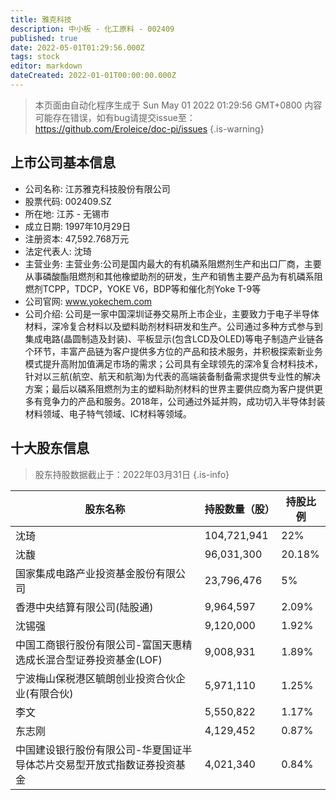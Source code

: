 ```yaml
---
title: 雅克科技
description: 中小板 - 化工原料 - 002409
published: true
date: 2022-05-01T01:29:56.000Z
tags: stock
editor: markdown
dateCreated: 2022-01-01T00:00:00.000Z
---
```


> 本页面由自动化程序生成于 Sun May 01 2022 01:29:56 GMT+0800
> 内容可能存在错误，如有bug请提交issue至：https://github.com/Eroleice/doc-pi/issues
{.is-warning}

## 上市公司基本信息
- 公司名称: 江苏雅克科技股份有限公司
- 股票代码: 002409.SZ
- 所在地: 江苏 - 无锡市
- 成立日期: 1997年10月29日
- 注册资本: 47,592.768万元
- 法定代表人: 沈琦
- 主营业务: 主营业务:公司是国内最大的有机磷系阻燃剂生产和出口厂商，主要从事磷酸酯阻燃剂和其他橡塑助剂的研发，生产和销售主要产品为有机磷系阻燃剂TCPP，TDCP，YOKE V6，BDP等和催化剂Yoke T-9等
- 公司官网: www.yokechem.com
- 公司介绍: 公司是一家中国深圳证券交易所上市企业，主要致力于电子半导体材料，深冷复合材料以及塑料助剂材料研发和生产。公司通过多种方式参与到集成电路(晶圆制造及封装)、平板显示(包含LCD及OLED)等电子制造产业链各个环节，丰富产品链为客户提供多方位的产品和技术服务，并积极探索新业务模式提升高附加值满足市场的需求；公司具有全球领先的深冷复合材料技术，针对以三航(航空、航天和航海)为代表的高端装备制备需求提供专业性的解决方案；最后以磷系阻燃剂为主的塑料助剂材料的世界主要供应商为客户提供更多有竞争力的产品和服务。2018年，公司通过外延并购，成功切入半导体封装材料领域、电子特气领域、IC材料等领域。


## 十大股东信息
> 股东持股数据截止于：2022年03月31日
{.is-info}

| 股东名称 | 持股数量（股） | 持股比例 |
| --- | --- | --- |
| 沈琦 | 104,721,941 | 22% |
| 沈馥 | 96,031,300 | 20.18% |
| 国家集成电路产业投资基金股份有限公司 | 23,796,476 | 5% |
| 香港中央结算有限公司(陆股通) | 9,964,597 | 2.09% |
| 沈锡强 | 9,120,000 | 1.92% |
| 中国工商银行股份有限公司-富国天惠精选成长混合型证券投资基金(LOF) | 9,008,931 | 1.89% |
| 宁波梅山保税港区毓朗创业投资合伙企业(有限合伙) | 5,971,110 | 1.25% |
| 李文 | 5,550,822 | 1.17% |
| 东志刚 | 4,129,452 | 0.87% |
| 中国建设银行股份有限公司-华夏国证半导体芯片交易型开放式指数证券投资基金 | 4,021,340 | 0.84% |





